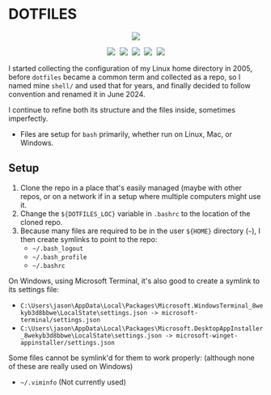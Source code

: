 # DOTFILES

<p align="center">
  <kbd>
      <img src="https://img.shields.io/badge/Open%20Source-3DA639?logo=Open%20Source%20Initiative &logoColor=white" />
  </kbd>
</p>
<p align="center">
  <kbd>
      <img src="https://img.shields.io/badge/Git-F05032?logo=Git&logoColor=white" />
      <img src="https://img.shields.io/badge/Python-3776AB?logo=Python&logoColor=white" />
      <img src="https://img.shields.io/badge/Vim-019733?logo=Vim&logoColor=white" />
      <img src="https://img.shields.io/badge/Visual%20Studio%20Code-007ACC?logo=Visual%20Studio%20Code&logoColor=white" />
      <img src="https://img.shields.io/badge/Microsoft%20Terminal-4D4D4D?logo=Windows%20Terminal&logoColor=white" />
  </kbd>
</p>

I started collecting the configuration of my Linux home directory in 2005,
before `dotfiles` became a common term and collected as a repo, so I named mine
`shell/` and used that for years, and finally decided to follow convention and
renamed it in June 2024.

I continue to refine both its structure and the files inside, sometimes imperfectly.
* Files are setup for `bash` primarily, whether run on Linux, Mac, or Windows.


## Setup
1. Clone the repo in a place that's easily managed (maybe with other repos, or
on a network if in a setup where multiple computers might use it.
1. Change the `${DOTFILES_LOC}` variable in `.bashrc` to the location of the
cloned repo.
1. Because many files are required to be in the user `${HOME}` directory (`~`), I then create symlinks to point to the repo:
    * `~/.bash_logout`
    * `~/.bash_profile`
    * `~/.bashrc`


On Windows, using Microsoft Terminal, it's also good to create a symlink to its settings file:
* `C:\Users\jason\AppData\Local\Packages\Microsoft.WindowsTerminal_8wekyb3d8bbwe\LocalState\settings.json -> microsoft-terminal/settings.json`
* `C:\Users\jason\AppData\Local\Packages\Microsoft.DesktopAppInstaller_8wekyb3d8bbwe\LocalState\settings.json -> microsoft-winget-appinstaller/settings.json`


Some files cannot be symlink'd for them to work properly: (although none of these are really used on Windows)
* `~/.viminfo` (Not currently used)
